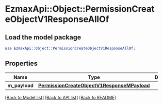 # EzmaxApi::Object::PermissionCreateObjectV1ResponseAllOf

## Load the model package
```perl
use EzmaxApi::Object::PermissionCreateObjectV1ResponseAllOf;
```

## Properties
Name | Type | Description | Notes
------------ | ------------- | ------------- | -------------
**m_payload** | [**PermissionCreateObjectV1ResponseMPayload**](PermissionCreateObjectV1ResponseMPayload.md) |  | 

[[Back to Model list]](../README.md#documentation-for-models) [[Back to API list]](../README.md#documentation-for-api-endpoints) [[Back to README]](../README.md)


